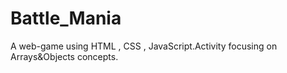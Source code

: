 # Battle_Mania
A web-game using HTML , CSS , JavaScript.Activity focusing on Arrays&amp;Objects concepts.
